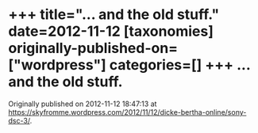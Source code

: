 +++
title="... and the old stuff."
date=2012-11-12
[taxonomies]
originally-published-on=["wordpress"]
categories=[]
+++
... and the old stuff.
======================


Originally published on 2012-11-12 18:47:13 at https://skyfromme.wordpress.com/2012/11/12/dicke-bertha-online/sony-dsc-3/.
